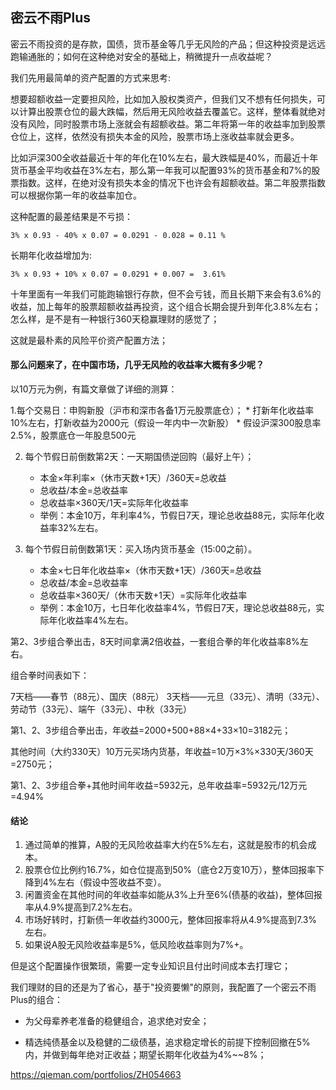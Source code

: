 ## 密云不雨Plus

密云不雨投资的是存款，国债，货币基金等几乎无风险的产品；但这种投资是远远跑输通胀的；如何在这种绝对安全的基础上，稍微提升一点收益呢？

我们先用最简单的资产配置的方式来思考:

想要超额收益一定要担风险，比如加入股权类资产，但我们又不想有任何损失，可以计算出股票仓位的最大跌幅，然后用无风险收益去覆盖它。这样，整体看就绝对没有风险，同时股票市场上涨就会有超额收益。第二年将第一年的收益率加到股票仓位上，这样，依然没有损失本金的风险，股票市场上涨收益率就会更多。

比如沪深300全收益最近十年的年化在10%左右，最大跌幅是40%，而最近十年货币基金平均收益在3%左右，那么第一年我可以配置93%的货币基金和7%的股票指数。这样，在绝对没有损失本金的情况下也许会有超额收益。第二年股票指数可以根据你第一年的收益率加仓。

这种配置的最差结果是不亏损：

```
3% x 0.93 - 40% x 0.07 = 0.0291 - 0.028 = 0.11 %
```

长期年化收益增加为:

```
3% x 0.93 + 10% x 0.07 = 0.0291 + 0.007 =  3.61%
```

十年里面有一年我们可能跑输银行存款，但不会亏钱，而且长期下来会有3.6%的收益，加上每年的股票超额收益再投资，这个组合长期会提升到年化3.8%左右；怎么样，是不是有一种银行360天稳赢理财的感觉了；

这就是最朴素的风险平价资产配置方法；


#### 那么问题来了，在中国市场，几乎无风险的收益率大概有多少呢？

以10万元为例，有篇文章做了详细的测算：

1.每个交易日：申购新股（沪市和深市各备1万元股票底仓）；
    * 打新年化收益率10%左右，打新收益为2000元（假设一年内中一次新股）
    * 假设沪深300股息率2.5%，股票底仓一年股息500元

2. 每个节假日前倒数第2天：一天期国债逆回购（最好上午）；
    * 本金×年利率×（休市天数+1天）/360天=总收益
    * 总收益/本金=总收益率
    * 总收益率×360天/1天=实际年化收益率
    * 举例：本金10万，年利率4%，节假日7天，理论总收益88元，实际年化收益率32%左右。

3. 每个节假日前倒数第1天：买入场内货币基金（15:00之前）。
    * 本金×七日年化收益率×（休市天数+1天）/360天=总收益
    * 总收益/本金=总收益率
    * 总收益率×360天/（休市天数+1天）=实际年化收益率
    * 举例：本金10万，七日年化收益率4%，节假日7天，理论总收益88元，实际年化收益率4%左右。

第2、3步组合拳出击，8天时间拿满2倍收益，一套组合拳的年化收益率8%左右。

组合拳时间表如下：

7天档——春节（88元）、国庆（88元）
3天档——元旦（33元）、清明（33元）、劳动节（33元）、端午（33元）、中秋（33元）

第1、2、3步组合拳出击，年收益=2000+500+88×4+33×10=3182元；

其他时间（大约330天）10万元买场内货基，年收益=10万×3%×330天/360天=2750元；

第1、2、3步组合拳+其他时间年收益=5932元，总年收益率=5932元/12万元=4.94%

#### 结论

1. 通过简单的推算，A股的无风险收益率大约在5%左右，这就是股市的机会成本。
2. 股票仓位比例约16.7%，如仓位提高到50%（底仓2万变10万），整体回报率下降到4%左右（假设中签收益不变）。
3. 闲置资金在其他时间的年收益率如能从3%上升至6%(债基的收益)，整体回报率从4.9%提高到7.2%左右。
4. 市场好转时，打新债一年收益约3000元，整体回报率将从4.9%提高到7.3%左右。
5. 如果说A股无风险收益率是5%，低风险收益率则为7%+。


但是这个配置操作很繁琐，需要一定专业知识且付出时间成本去打理它；

我们理财的目的还是为了省心，基于"投资要懒"的原则，我配置了一个密云不雨Plus的组合：

* 为父母辈养老准备的稳健组合，追求绝对安全；

* 精选纯债基金以及稳健的二级债基，追求稳定增长的前提下控制回撤在5%内，并做到每年绝对正收益；期望长期年化收益为4%~~8%；

https://qieman.com/portfolios/ZH054663
